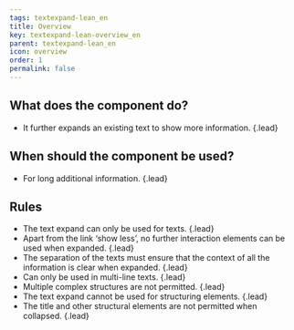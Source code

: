 ```yaml
---
tags: textexpand-lean_en
title: Overview
key: textexpand-lean-overview_en
parent: textexpand-lean_en
icon: overview
order: 1
permalink: false  
---
```


## What does the component do?
* It further expands an existing text to show more information. {.lead}

## When should the component be used?
* For long additional information. {.lead}

## Rules 
* The text expand can only be used for texts. {.lead}
* Apart from the <sbb-link variant="inline" type="button" href="/en/design-system/lean/components/link">link</sbb-link> ‘show less’, no further interaction elements can be used when expanded. {.lead}
* The separation of the texts must ensure that the context of all the information is clear when expanded. {.lead}
* Can only be used in multi-line texts. {.lead}
* Multiple complex structures are not permitted. {.lead}
* The text expand cannot be used for structuring elements. {.lead}
* The title and other structural elements are not permitted when collapsed. {.lead}